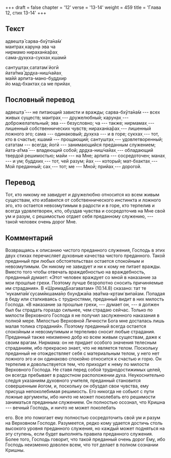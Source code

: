+++
draft = false
chapter = '12'
verse = '13-14'
weight = 459
title = 'Глава 12, стих 13-14'
+++
## Текст

адвешт̣а̄ сарва-бхӯта̄на̄м̇  
маитрах̣ карун̣а эва ча  
нирмамо нирахан̇ка̄рах̣  
сама-дух̣кха-сукхах̣ кшамӣ  

сантушт̣ах̣ сататам̇ йогӣ  
йата̄тма̄ др̣д̣ха-ниш́чайах̣  
майй арпита-мано-буддхир  
йо мад-бхактах̣ са ме прийах̣

## Пословный перевод

адвешт̣а̄ --- не питающий зависти и вражды; сарва-бхӯта̄на̄м --- всех живых
существ; маитрах̣ --- дружелюбный; карун̣ах̣ --- доброжелательный; эва ---
безусловно; ча --- также; нирмамах̣ --- лишенный собственнических чувств;
нирахан̇ка̄рах̣ --- лишенный ложного эго; сама --- одинаковый; дух̣кха --- и
в горе; сукхах̣ --- тот, кто в счастье; кшамӣ --- прощающий; сантушт̣ах̣
--- удовлетворенный; сататам --- всегда; йогӣ --- занимающийся преданным
служением; йата-а̄тма̄ --- владеющий собой; др̣д̣ха-ниш́чайах̣ --- обладающий
твердой решимостью; майи --- на Мне; арпита --- сосредоточен; манах̣ ---
и ум; буддхих̣ --- тот, чей разум; йах̣ --- который; мат-бхактах̣ --- Мой
преданный; сах̣ --- тот; ме --- Мной; прийах̣ --- дорогой.

## Перевод

Тот, кто никому не завидует и дружелюбно относится ко всем живым
существам, кто избавился от собственнического инстинкта и ложного эго,
кто остается невозмутимым в радости и в горе, кто терпелив и всегда
удовлетворен, кто, обуздав чувства и сосредоточив на Мне свой ум и
разум, с решимостью отдает себя преданному служению, --- такой человек
очень дорог Мне.

## Комментарий

Возвращаясь к описанию чистого преданного служения, Господь в этих двух
стихах перечисляет духовные качества чистого преданного. Такой преданный
при любых обстоятельствах остается спокойным и невозмутимым. Он никому
не завидует и ни к кому не питает вражды. Вместо того чтобы отвечать
враждебностью на враждебность, преданный думает: «Этот человек враждует
со мной в наказание за мои прошлые грехи. Поэтому лучше безропотно
сносить причиняемые им страдания». В «ШримадБхагаватам» (10.14.8)
сказано: тат те 'нукампа̄м̇ сусамӣкшама̄н̣о бхун̃джа̄на эва̄тма-кр̣там̇ випа̄кам.
Попадая в беду или сталкиваясь с трудностями, преданный видит в них
милость Господа. «В наказание за прошлые грехи, --- думает он, --- я
должен был бы страдать гораздо сильнее, чем страдаю сейчас. Только по
милости Верховного Господа я не получил заслуженного наказания в полной
мере. Милостью Верховной Личности Бога мне досталась лишь малая толика
страданий». Поэтому преданный всегда остается спокойным и невозмутимым и
терпеливо сносит любые страдания. Преданный также неизменно добр ко всем
живым существам, даже к своим врагам. Нирмама: он не придает особого
значения телесным страданиям, ибо прекрасно знает, что не является
телом. Поскольку преданный не отождествляет себя с материальным телом, у
него нет ложного эго и он одинаково спокойно относится к счастью и горю.
Он терпелив и довольствуется тем, что приходит к нему по милости
Верховного Господа. Не ставя перед собой труднодостижимых целей, он
всегда пребывает в радостном расположении духа. Неукоснительно следуя
указаниям духовного учителя, преданный становится совершенным йогом, и,
поскольку он обуздал свои чувства, ему присуща непоколебимая решимость.
Его никогда не собьют с пути ложные аргументы, ибо ничто не может
поколебать его решимости заниматься преданным служением. Он полностью
осознал, что Кришна --- вечный Господь, и ничто не может поколебать

его. Все это помогает ему полностью сосредоточить свой ум и разум на
Верховном Господе. Разумеется, редко кому удается достичь столь высокого
уровня преданного служения, но каждый может подняться на эту ступень,
если будет выполнять правила преданного служения. Более того, Господь
говорит, что такой преданный очень дорог Ему, ибо Господь неизменно
доволен всем, что тот делает в полном сознании Кришны.
